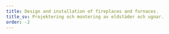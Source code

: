 ```yaml
---
title: Design and installation of fireplaces and furnaces.
title_sv: Projektering och montering av eldstäder och ugnar.
order: -2
---
```

